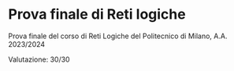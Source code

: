 # Prova finale di Reti logiche
Prova finale del corso di Reti Logiche del Politecnico di Milano, A.A. 2023/2024

Valutazione: 30/30
